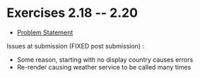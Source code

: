 # Exercises 2.18 -- 2.20

- [Problem Statement](https://fullstackopen.com/en/part2/adding_styles_to_react_app#exercises-2-18-2-20)


Issues at submission (FIXED post submission) :

- Some reason, starting with no display country causes errors
- Re-render causing weather service to be called many times 
